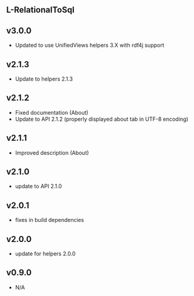 L-RelationalToSql
----------

v3.0.0
---
* Updated to use UnifiedViews helpers 3.X with rdf4j support

v2.1.3
---
* Update to helpers 2.1.3

v2.1.2
---
* Fixed documentation (About)
* Update to API 2.1.2 (properly displayed about tab in UTF-8 encoding)

v2.1.1
---
* Improved description (About)

v2.1.0
---
* update to API 2.1.0

v2.0.1
---
* fixes in build dependencies

v2.0.0
---
* update for helpers 2.0.0

v0.9.0
---
* N/A
